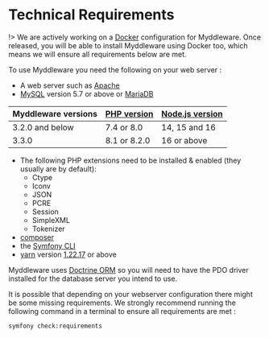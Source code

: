 # Technical Requirements

!> We are actively working on a [Docker](https://www.docker.com/) configuration for Myddleware. Once released, you will be able to install Myddleware using Docker too, which means we will ensure all requirements below are met.

To use Myddleware you need the following on your web server :

- A web server such as [Apache](https://httpd.apache.org/)
- [MySQL](https://www.mysql.com/downloads/) version 5.7 or above or [MariaDB](https://mariadb.org/download/?t=mariadb&p=mariadb&r=10.6.5&os=windows&cpu=x86_64&pkg=msi&m=xtom_ams)

| Myddleware versions  | [PHP version](https://www.php.net/downloads.php) | [Node.js version](https://nodejs.org/de/download/) |
|----------------------|--------------------------------------------------|----------------------------------------------------|
| 3.2.0 and below      | 7.4 or 8.0                                       | 14, 15 and 16                                      |
| 3.3.0                | 8.1 or 8.2.0                                     | 16 or above                                        |

- The following PHP extensions need to be installed & enabled (they usually are by default):
  - Ctype
  - Iconv
  - JSON
  - PCRE
  - Session
  - SimpleXML
  - Tokenizer
- [composer](https://getcomposer.org/download/)
- the [Symfony CLI](https://symfony.com/download)
- [yarn](https://yarnpkg.com/getting-started/install) version [1.22.17](https://classic.yarnpkg.com/lang/en/docs/install/#windows-stable ) or above

Myddleware uses [Doctrine ORM](https://www.doctrine-project.org/projects/doctrine-orm/en/2.11/tutorials/getting-started.html#getting-started-with-doctrine) so you will need to have the PDO driver installed for the database server you intend to use.

It is possible that depending on your webserver configuration there might be some missing requirements. We strongly recommend running the following command in a terminal to ensure all requirements are met :

``` symfony check:requirements ```
